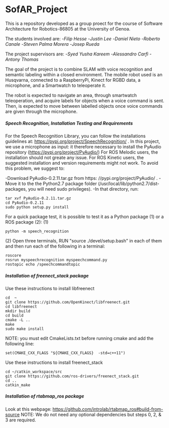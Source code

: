 # SofAR_Project

This is a repository developed as a group proect for the course of Software Architecture for Robotics-86805 at the University of Genoa. 

The students involved are:
-_Filip Hesse_
-_Justin Lee_
-_Daniel Nieto_
-_Roberto Canale_
-_Steven Palma Morera_
-_Josep Rueda_

The project supervisors are: 
-_Syed Yusha Kareem_
-_Alessandro Carfì_
-_Antony Thomas_

The goal of the project is to combine SLAM with voice recognition and semantic labeling within a closed environment. 
The mobile robot used is an Husqvarna, connected to a RaspberryPi, Kinect for RGBD data, a microphone, and a Smartwatch to teleoperate it. 

The robot is expected to navigate an area, through smartwatch teleoperation, and acquire labels for objects when a voice command is sent. Then, is expected to move between labelled objects once voice commands are given through the microphone. 



##### Speech Recognition, Installation Testing and Requirements #####

For the Speech Recognition Library, you can follow the installations guidelines at:  https://pypi.org/project/SpeechRecognition/ .
In this project, we use a microphone as input: it therefore necessary to install the PyAudio repository (https://pypi.org/project/PyAudio/)
For ROS Melodic users, the installation should not greate any issue. 
For ROS Kinetic users, the suggested installation and version requirements might not work. To avoid this problem, we suggest to:

-Download PyAudio-0.2.11.tar.gz from https: //pypi.org/project/PyAudio/ .
-Move it to the the Python2.7 package folder (/usr/local/lib/python2.7/dist-packages, you will need sudo privileges). 
-In that directory, run:

```
tar xvf PyAudio-0.2.11.tar.gz
cd PyAudio-0.2.11
sudo python setup.py install
```
For a quick package test, it is possible to test it as a Python package (1) or a ROS package (2):
(1)
```
python -m speech_recognition
```
(2) Open three terminals, RUN "source ./devel/setup.bash" in each of them and then run each of the following in a terminal:
```
roscore
rosrun myspeechrecognition myspeechcommand.py
rostopic echo /speechcommandtopic
```

 ##### Installation of freenect_stack package #####
Use these instructions to install libfreenect
```
cd  ~    
git clone https://github.com/OpenKinect/libfreenect.git    
cd libfreenect    
mkdir build   
cd build
cmake -L ..    
make
sudo make install
```
NOTE: you must edit CmakeLists.txt before running cmake and add the following line:
```
set(CMAKE_CXX_FLAGS "${CMAKE_CXX_FLAGS}  -std=c++11")
```
Use these instructions to install freenect_stack
```
cd ~/catkin_workspace/src
git clone https://github.com/ros-drivers/freenect_stack.git
cd ..
catkin_make
```
##### Installation of rtabmap_ros package #####
Look at this webpage: https://github.com/introlab/rtabmap_ros#build-from-source
NOTE: We do not need any optional dependencies but steps 0, 2, & 3 are required.

